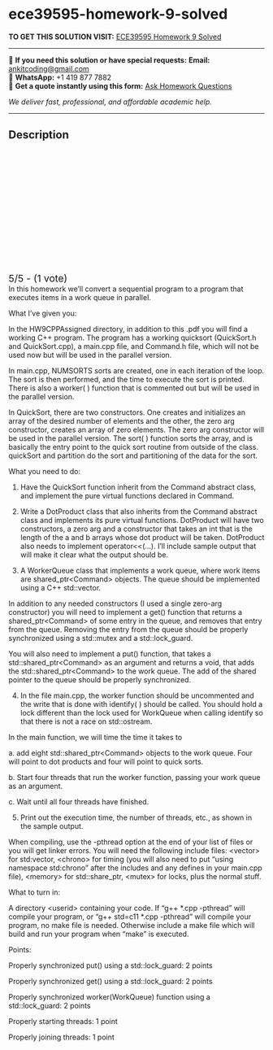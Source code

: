 # ece39595-homework-9-solved
**TO GET THIS SOLUTION VISIT:** [ECE39595 Homework 9 Solved](https://www.ankitcodinghub.com/product/ece39595-homework-9-solved-2/)


---

📩 **If you need this solution or have special requests:** **Email:** ankitcoding@gmail.com  
📱 **WhatsApp:** +1 419 877 7882  
📄 **Get a quote instantly using this form:** [Ask Homework Questions](https://www.ankitcodinghub.com/services/ask-homework-questions/)

*We deliver fast, professional, and affordable academic help.*

---

<h2>Description</h2>



<div class="kk-star-ratings kksr-auto kksr-align-center kksr-valign-top" data-payload="{&quot;align&quot;:&quot;center&quot;,&quot;id&quot;:&quot;119776&quot;,&quot;slug&quot;:&quot;default&quot;,&quot;valign&quot;:&quot;top&quot;,&quot;ignore&quot;:&quot;&quot;,&quot;reference&quot;:&quot;auto&quot;,&quot;class&quot;:&quot;&quot;,&quot;count&quot;:&quot;1&quot;,&quot;legendonly&quot;:&quot;&quot;,&quot;readonly&quot;:&quot;&quot;,&quot;score&quot;:&quot;5&quot;,&quot;starsonly&quot;:&quot;&quot;,&quot;best&quot;:&quot;5&quot;,&quot;gap&quot;:&quot;4&quot;,&quot;greet&quot;:&quot;Rate this product&quot;,&quot;legend&quot;:&quot;5\/5 - (1 vote)&quot;,&quot;size&quot;:&quot;24&quot;,&quot;title&quot;:&quot;ECE39595 Homework 9 Solved&quot;,&quot;width&quot;:&quot;138&quot;,&quot;_legend&quot;:&quot;{score}\/{best} - ({count} {votes})&quot;,&quot;font_factor&quot;:&quot;1.25&quot;}">

<div class="kksr-stars">

<div class="kksr-stars-inactive">
            <div class="kksr-star" data-star="1" style="padding-right: 4px">


<div class="kksr-icon" style="width: 24px; height: 24px;"></div>
        </div>
            <div class="kksr-star" data-star="2" style="padding-right: 4px">


<div class="kksr-icon" style="width: 24px; height: 24px;"></div>
        </div>
            <div class="kksr-star" data-star="3" style="padding-right: 4px">


<div class="kksr-icon" style="width: 24px; height: 24px;"></div>
        </div>
            <div class="kksr-star" data-star="4" style="padding-right: 4px">


<div class="kksr-icon" style="width: 24px; height: 24px;"></div>
        </div>
            <div class="kksr-star" data-star="5" style="padding-right: 4px">


<div class="kksr-icon" style="width: 24px; height: 24px;"></div>
        </div>
    </div>

<div class="kksr-stars-active" style="width: 138px;">
            <div class="kksr-star" style="padding-right: 4px">


<div class="kksr-icon" style="width: 24px; height: 24px;"></div>
        </div>
            <div class="kksr-star" style="padding-right: 4px">


<div class="kksr-icon" style="width: 24px; height: 24px;"></div>
        </div>
            <div class="kksr-star" style="padding-right: 4px">


<div class="kksr-icon" style="width: 24px; height: 24px;"></div>
        </div>
            <div class="kksr-star" style="padding-right: 4px">


<div class="kksr-icon" style="width: 24px; height: 24px;"></div>
        </div>
            <div class="kksr-star" style="padding-right: 4px">


<div class="kksr-icon" style="width: 24px; height: 24px;"></div>
        </div>
    </div>
</div>


<div class="kksr-legend" style="font-size: 19.2px;">
            5/5 - (1 vote)    </div>
    </div>
In this homework we’ll convert a sequential program to a program that executes items in a work queue in parallel.

What I’ve given you:

In the HW9CPPAssigned directory, in addition to this .pdf you will find a working C++ program. The program has a working quicksort (QuickSort.h and QuickSort.cpp), a main.cpp file, and Command.h file, which will not be used now but will be used in the parallel version.

In main.cpp, NUMSORTS sorts are created, one in each iteration of the loop. The sort is then performed, and the time to execute the sort is printed. There is also a worker( ) function that is commented out but will be used in the parallel version.

In QuickSort, there are two constructors. One creates and initializes an array of the desired number of elements and the other, the zero arg constructor, creates an array of zero elements. The zero arg constructor will be used in the parallel version. The sort( ) function sorts the array, and is basically the entry point to the quick sort routine from outside of the class. quickSort and partition do the sort and partitioning of the data for the sort.

What you need to do:

1. Have the QuickSort function inherit from the Command abstract class, and implement the pure virtual functions declared in Command.

2. Write a DotProduct class that also inherits from the Command abstract class and implements its pure virtual functions. DotProduct will have two constructors, a zero arg and a constructor that takes an int that is the length of the a and b arrays whose dot product will be taken. DotProduct also needs to implement operator&lt;&lt;(…). I’ll include sample output that will make it clear what the output should be.

3. A WorkerQueue class that implements a work queue, where work items are shared_ptr&lt;Command&gt; objects. The queue should be implemented using a C++ std::vector.

In addition to any needed constructors (I used a single zero-arg constructor) you will need to implement a get() function that returns a shared_ptr&lt;Command&gt; of some entry in the queue, and removes that entry from the queue. Removing the entry from the queue should be properly synchronized using a std::mutex and a std::lock_guard.

You will also need to implement a put() function, that takes a std::shared_ptr&lt;Command&gt; as an argument and returns a void, that adds the std::shared_ptr&lt;Command&gt; to the work queue. The add of the shared pointer to the queue should be properly synchronized.

4. In the file main.cpp, the worker function should be uncommented and the write that is done with identify( ) should be called. You should hold a lock different than the lock used for WorkQueue when calling identify so that there is not a race on std::ostream.

In the main function, we will time the time it takes to

a. add eight std::shared_ptr&lt;Command&gt; objects to the work queue. Four will point to dot products and four will point to quick sorts.

b. Start four threads that run the worker function, passing your work queue as an argument.

c. Wait until all four threads have finished.

5. Print out the execution time, the number of threads, etc., as shown in the sample output.

When compiling, use the -pthread option at the end of your list of files or you will get linker errors. You will need the following include files: &lt;vector&gt; for std:vector, &lt;chrono&gt; for timing (you will also need to put “using namespace std:chrono” after the includes and any defines in your main.cpp file), &lt;memory&gt; for std::share_ptr, &lt;mutex&gt; for locks, plus the normal stuff.

What to turn in:

A directory &lt;userid&gt; containing your code. If “g++ *.cpp -pthread” will compile your program, or “g++ std=c11 *.cpp -pthread” will compile your program, no make file is needed. Otherwise include a make file which will build and run your program when “make” is executed.

Points:

Properly synchronized put() using a std::lock_guard: 2 points

Properly synchronized get() using a std::lock_guard: 2 points

Properly synchronized worker(WorkQueue) function using a std::lock_guard: 2 points

Properly starting threads: 1 point

Properly joining threads: 1 point
